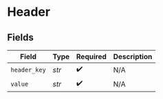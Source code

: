 # Header


## Fields

| Field              | Type               | Required           | Description        |
| ------------------ | ------------------ | ------------------ | ------------------ |
| `header_key`       | *str*              | :heavy_check_mark: | N/A                |
| `value`            | *str*              | :heavy_check_mark: | N/A                |